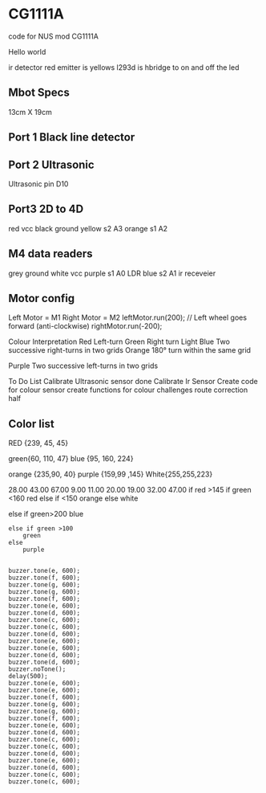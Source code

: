 # CG1111A
code for NUS mod CG1111A

Hello world

ir detector red
emitter is yellows
l293d is hbridge to on and off the led


## Mbot Specs 
13cm X 19cm 


## Port 1 Black line detector

## Port 2 Ultrasonic
Ultrasonic pin D10

## Port3 2D to 4D
red vcc
black ground
yellow s2 A3
orange s1 A2


## M4 data readers
grey ground
white vcc 
purple s1  A0 LDR
blue s2    A1  ir receveier


## Motor config
Left Motor = M1
Right Motor = M2
leftMotor.run(200); // Left wheel goes forward (anti-clockwise)
rightMotor.run(-200);

Colour Interpretation
Red Left-turn
Green Right turn
Light Blue Two successive right-turns in two grids
Orange 180° turn within the same grid



Purple Two successive left-turns in two grids

To Do List
Calibrate Ultrasonic sensor done
Calibrate Ir Sensor
Create code for colour sensor
create functions for colour challenges
route correction half


## Color list 
RED {239, 45, 45}

green{60, 110, 47}
blue {95, 160, 224}

orange {235,90, 40}
purple {159,99 ,145}
White{255,255,223}


28.00
43.00
67.00
9.00
11.00
20.00
19.00
32.00
47.00
if red >145
     if green <160
        red 
    else
        if <150
        orange 
            else
                white

else
    if green>200
        blue  
    
    else if green >100
        green
    else
        purple


    buzzer.tone(e, 600);
    buzzer.tone(f, 600);
    buzzer.tone(g, 600);
    buzzer.tone(g, 600);
    buzzer.tone(f, 600);
    buzzer.tone(e, 600);
    buzzer.tone(d, 600);
    buzzer.tone(c, 600);
    buzzer.tone(c, 600);
    buzzer.tone(d, 600);
    buzzer.tone(e, 600);
    buzzer.tone(e, 600);
    buzzer.tone(d, 600);
    buzzer.tone(d, 600);
    buzzer.noTone();
    delay(500);
    buzzer.tone(e, 600);
    buzzer.tone(e, 600);
    buzzer.tone(f, 600);
    buzzer.tone(g, 600);
    buzzer.tone(g, 600);
    buzzer.tone(f, 600);
    buzzer.tone(e, 600);
    buzzer.tone(d, 600);
    buzzer.tone(c, 600);
    buzzer.tone(c, 600);
    buzzer.tone(d, 600);
    buzzer.tone(e, 600);
    buzzer.tone(d, 600);
    buzzer.tone(c, 600);
    buzzer.tone(c, 600);